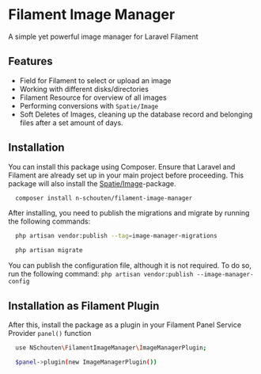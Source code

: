 
# Filament Image Manager

A simple yet powerful image manager for Laravel Filament

## Features

- Field for Filament to select or upload an image
- Working with different disks/directories
- Filament Resource for overview of all images
- Performing conversions with ```Spatie/Image```
- Soft Deletes of Images, cleaning up the database record and belonging files after a set amount of days.

## Installation

You can install this package using Composer. Ensure that Laravel and Filament are already set up in your main project before proceeding. This package will also install the [Spatie/Image](https://github.com/spatie/image)-package.

```bash
  composer install n-schouten/filament-image-manager
```

After installing, you need to publish the migrations and migrate by running the following commands:

```bash
  php artisan vendor:publish --tag=image-manager-migrations

  php artisan migrate
```

You can publish the configuration file, although it is not required. To do so, run the following command: ```php artisan vendor:publish --image-manager-config```

## Installation as Filament Plugin

After this, install the package as a plugin in your Filament Panel Service Provider ```panel()``` function
```bash
  use NSchouten\FilamentImageManager\ImageManagerPlugin;

  $panel->plugin(new ImageManagerPlugin())
```
